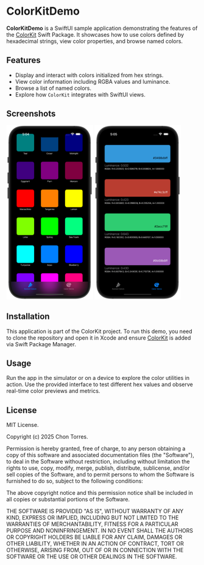 # ColorKitDemo

**ColorKitDemo** is a SwiftUI sample application demonstrating the features of the [ColorKit](https://github.com/ironcook67/ColorKit) Swift Package. It showcases how to use colors defined by hexadecimal strings, view color properties, and browse named colors.

## Features

- Display and interact with colors initialized from hex strings.
- View color information including RGBA values and luminance.
- Browse a list of named colors.
- Explore how `ColorKit` integrates with SwiftUI views.

## Screenshots

<p float="left">
  <img src="Screenshots/ColorKitDemo_NamedColors.png" width="45%"/>
  <img src="Screenshots/ColorKitDemo_ColorUtils.png" width="45%"/>
</p>

## Installation
This application is part of the ColorKit project. To run this demo, you need to clone the repository and open it in Xcode and ensure [ColorKit](https://github.com/ironcook67/ColorKit) is added via Swift Package Manager.

## Usage

Run the app in the simulator or on a device to explore the color utilities in action. Use the provided interface to test different hex values and observe real-time color previews and metrics.

## License

MIT License.

Copyright (c) 2025 Chon Torres.

Permission is hereby granted, free of charge, to any person obtaining a copy of this software and associated documentation files (the "Software"), to deal in the Software without restriction, including without limitation the rights to use, copy, modify, merge, publish, distribute, sublicense, and/or sell copies of the Software, and to permit persons to whom the Software is furnished to do so, subject to the following conditions:

The above copyright notice and this permission notice shall be included in all copies or substantial portions of the Software.

THE SOFTWARE IS PROVIDED "AS IS", WITHOUT WARRANTY OF ANY KIND, EXPRESS OR IMPLIED, INCLUDING BUT NOT LIMITED TO THE WARRANTIES OF MERCHANTABILITY, FITNESS FOR A PARTICULAR PURPOSE AND NONINFRINGEMENT. IN NO EVENT SHALL THE AUTHORS OR COPYRIGHT HOLDERS BE LIABLE FOR ANY CLAIM, DAMAGES OR OTHER LIABILITY, WHETHER IN AN ACTION OF CONTRACT, TORT OR OTHERWISE, ARISING FROM, OUT OF OR IN CONNECTION WITH THE SOFTWARE OR THE USE OR OTHER DEALINGS IN THE SOFTWARE.

